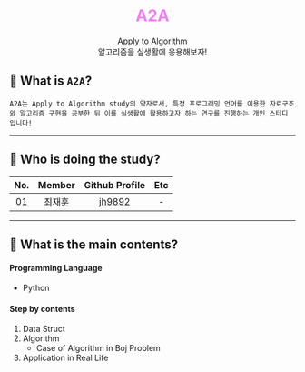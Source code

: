 <div align="center">
  <h1 style="color:violet;"><b>A2A</b></h1>
  <p>Apply to Algorithm<br>알고리즘을 실생활에 응용해보자!</p>
</div>

## 📕 What is `A2A`?
    A2A는 Apply to Algorithm study의 약자로서, 특정 프로그래밍 언어를 이용한 자료구조와 알고리즘 구현을 공부한 뒤 이를 실생활에 활용하고자 하는 연구를 진행하는 개인 스터디 입니다!

---

## 📙 Who is doing the study?
| No. | Member | Github Profile | Etc |  
|:---:|:---:|:---:|:---:|
| 01 | 최재훈 | [jh9892](https://www.github.com/jh9892) | - |

---
## 📗 What is the main contents?  

#### Programming Language 
- Python

#### Step by contents  
1. Data Struct
2. Algorithm
    - Case of Algorithm in Boj Problem
3. Application in Real Life
